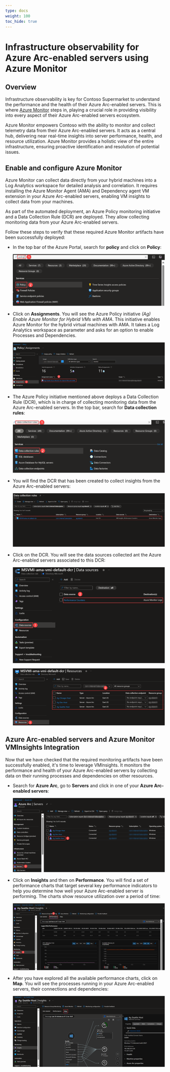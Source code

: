 ```yaml
---
type: docs
weight: 100
toc_hide: true
---
```


# Infrastructure observability for Azure Arc-enabled servers using Azure Monitor

## Overview

Infrastructure observability is key for Contoso Supermarket to understand the performance and the health of their Azure Arc-enabled servers. This is where [Azure Monitor](https://learn.microsoft.com/azure/cloud-adoption-framework/scenarios/hybrid/arc-enabled-servers/eslz-management-and-monitoring-arc-server) steps in, playing a crucial role in providing visibility into every aspect of their Azure Arc-enabled servers ecosystem.

Azure Monitor empowers Contoso with the ability to monitor and collect telemetry data from their Azure Arc-enabled servers. It acts as a central hub, delivering near real-time insights into server performance, health, and resource utilization. Azure Monitor provides a holistic view of the entire infrastructure, ensuring proactive identification and resolution of potential issues.

## Enable and configure Azure Monitor

Azure Monitor can collect data directly from your hybrid machines into a Log Analytics workspace for detailed analysis and correlation. It requires installing the Azure Monitor Agent (AMA) and Dependency agent VM extension in your Azure Arc-enabled servers, enabling VM insights to collect data from your machines.

As part of the automated deployment, an Azure Policy monitoring initiative and a Data Collection Rule (DCR) are deployed. They allow collecting monitoring data from your Azure Arc-enabled servers.

Follow these steps to verify that these required Azure Monitor artifacts have been successfully deployed:

- In the top bar of the Azure Portal, search for **policy** and click on **Policy**:

    ![Screenshot of searching Azure Policy](./img/01.png)

- Click on **Assignments**. You will see the Azure Policy initiative _(Ag) Enable Azure Monitor for Hybrid VMs with AMA_. This initiative enables Azure Monitor for the hybrid virtual machines with AMA. It takes a Log Analytics workspace as parameter and asks for an option to enable Processes and Dependencies.

    ![Screenshot of Azure Monitor initiative assignment Azure Policy](./img/02.png)

- The Azure Policy initiative mentioned above deploys a Data Collection Rule (DCR), which is in charge of collecting monitoring data from the Azure Arc-enabled servers. In the top bar, search for **Data collection rules**:

    ![Screenshot of searching Data Collection Rules](./img/03.png)

- You will find the DCR that has been created to collect insights from the Azure Arc-enabled servers:

    ![Screenshot of the Data Collection Rules](./img/04.png)

- Click on the DCR. You will see the data sources collected ant the Azure Arc-enabled servers associated to this DCR:

    ![Screenshot of the DCR - Data sources](./img/05.png)

    ![Screenshot of the DCR - Resources](./img/06.png)

## Azure Arc-enabled servers and Azure Monitor VMInsights Integration

Now that we have checked that the required monitoring artifacts have been successfully enabled, it's time to leverage VMInsights. It monitors the performance and health of your Azure Arc-enabled servers by collecting data on their running processes and dependencies on other resources.

- Search for **Azure Arc**, go to **Servers** and click in one of your **Azure Arc-enabled servers**:

    ![Screenshot of searching for an Azure Arc-enabled server](./img/07.png)

- Click on **Insights** and then on **Performance**. You will find a set of performance charts that target several key performance indicators to help you determine how well your Azure Arc-enabled server is performing. The charts show resource utilization over a period of time:

    ![Screenshot of VMInsights - Performance](./img/08.png)

- After you have explored all the available performance charts, click on **Map**. You will see the processes running in your Azure Arc-enabled servers, their connections and dependencies:

    ![Screenshot of VMInsights - Performance](./img/09.png)
